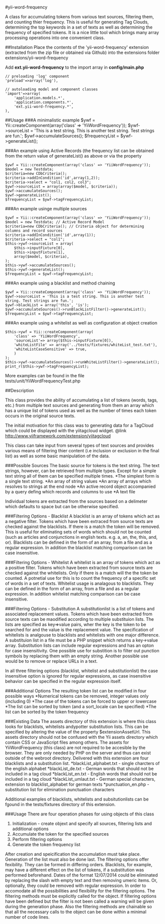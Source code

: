 #yii-word-frequency

A class for accumulating tokens from various text sources, filtering them, and counting thier frequency.
This is useful for generating Tag Clouds, determining the top keywords in a set of texts as well as
determining the frequency of specified tokens. It is a nice little tool which brings many array processing 
operations into one convenient class.

##Installation
Place the contents of the 'yii-word-frequency' extension (extracted from the zip file 
or obtained via Github) into the extensions folder extensions/yii-word-frequency 

Add **ext.yii-word-frequency** to the import array in **config/main.php**
	
	
	// preloading 'log' component
	'preload'=>array('log'),

	// autoloading model and component classes
	'import'=>array(
		'application.models.*',
		'application.components.*',
		'ext.yii-word-frequency.*', 
	),

##Usage
###A minimalistic example
	$ywf = Yii::createComponent(array('class' => 'YiiWordFrequency'));
	$ywf->sourceList = 'This is a test string. This is another test string. Test strings are fun.';
	$ywf->accumulateSources();
	$frequencyList = $ywf->generateList();

###An example using Active Records 
(the frequency list can be obtained from the return value of generateList() as above 
 or via the property 

	$ywf = Yii::createComponent(array('class' => 'YiiWordFrequency'));
	$model = new Testdata;
	$criteria=new CDbCriteria();
	$criteria->addInCondition('id',array(1,2)); 
	$criteria->select = "col1, col2, col3";
	$ywf->sourceList = array(array($model, $criteria));
	$ywf->accumulateSources();
	$ywf->generateList();
	$frequencyList = $ywf->tagFrequencyList;

###An example usinge multiple sources

	$ywf = Yii::createComponent(array('class' => 'YiiWordFrequency'));
	$model = new Testdata; // Active Record Model
	$criteria=new CDbCriteria(); // Criteria object for determining columns and record sources
	$criteria->addInCondition('id',array(1)); 
	$criteria->select = "col1";
	$this->ywf->sourceList = array(
		$this->inputFixture[0],
		$this->inputFixture[1],
		array($model, $criteria),
	);
	$this->ywf->accumulateSources();
	$this->ywf->generateList();
	$frequencyList = $ywf->tagFrequencyList;

###An example using a blacklist and method chaining 

	$ywf = Yii::createComponent(array('class' => 'YiiWordFrequency'));
	$ywf->sourceList = 'This is a test string. This is another test string. Test strings are fun.';
	$ywf->blackList = array('this', 'is');
	$ywf->accumulateSources()->runBlackListFilter()->generateList();
	$frequencyList = $ywf->tagFrequencyList;

###An example using a whitelist as well as configuration at object creation 

	$this->ywf = Yii::createComponent(array(
		'class' => 'YiiWordFrequency',
		'sourceList'=> array($this->inputFixture[0]),
		'whiteListFile' => array('../tests/fixtures/whiteList_test.txt'),
		'whiteListCaseSensitive' => true,
		)
	);
	$this->ywf->accumulateSources()->runWhiteListFilter()->generateList();
	print_r($this->ywf->tagFrequencyList);

More examples can be found in the file tests/unit/YiiWordFrequencyTest.php

##Description

This class provides the ability of accumulating a list of tokens (words, tags, etc.) from 
multiple text sources and generating from them an array which has a unique list of tokens used 
as well as the number of times each token occurs in the original source texts.

The initial motivation for this class was to generating data for a TagCloud which 
could be displayed with the yiitagcloud widget.
@link http://www.yiiframework.com/extension/yiitagcloud

This class can take input from several types of text sources and provides various means 
of filtering thier content (i.e inclusion or exclusion in the final list) as well as some 
basic manipulation of the data.

###Possible Sources
The basic source for tokens is the text string. The text strings, however, can be retrieved from 
multiple types. Except for a simple text string all of them can be specified multiple times.
*The simplest form is a single text string.
*An array of string values
*An array of arrays which resolves to strings at the end node
*An active record object accompanied by a query defing which records and columns to use 
*A text file

Individual tokens are extracted from the sources based on a delimeter which defaults to
space but can be otherwise specified.

###Filtering Options - Blacklist
A blacklist is an array of tokens which act as a negative filter. Tokens which have been extraced
from source texts are checked against the blacklists. If there is a match the token will be removed.
This is useful for eliminating sets of words which should not be counted (such as articles 
and conjunctions in english texts. e.g. a, an, the, this, and, or).
Blacklists can be defined in the form of an array, from a file and as a regular expression. 
In addition the blacklist matching comparison can be case insensitive.

###Filtering Options - Whitelist
A whitelist is an array of tokens which act as a positive filter. Tokens which have been extracted
from source texts are checked against the whitelists. Only if there is a match will the the 
token be counted. A potnetial use for this is to count the frequency of a specific set of words
in a set of texts. 
Whitelist usage is analagous to blacklists. They can be defined in the form of an array, from 
a file and as a regular expression. In addition whitelist matching comparison can be case insensitive.

###Filtering Options - Substitution
A substitutionlist is a list of tokens and associated replacement values. Tokens which have been 
extracted from source texts can be maodified according to multiple substituion lists. The lists are 
specified as key=>value pairs, wher the key is the token to be searched for and the value is the
replacement value. The specification of whitelists is analgouse to blacklists and whitelists with
one major difference. A substituion list in a file must be a PHP snippet which returns a key->value 
array. Substitution lists can include regular expressions and has an opton for case insensitivity.
One possible use for substition is to filter out punction symbols by replacing them with an empty string.
Another possible use would be to remove or replace URLs in a text. 

In all three filtering options (blacklist, whitelist and substitutionlist) the case insensitive option 
is ignored for regular expressions, as case insensitive behavior can be specified
in the regular expression itself.

###Additional Options
The resulting token list can be modified in four possible ways
*Numerical tokens can be removed, integer values only (including 0)
*The case of the tokens can be forced to upper or lowercase
*The list can be sorted by token (and a sort_locale can be specified)
*The list can be sorted by the token frequency
 
###Existing Data
The assets directory of this extension is where this class looks for blacklists, whitelists andypotter
substitution lists. This can be specified by altering the value of the property $extensionAssetUrl. 
This assets directory should not be confused with the Yii assets directory which contain CSS or 
JavaScript files among others. The assets for YiiWordFrequency (this class) are not required to 
be accesible by the browser. They are only needed by PHP on the server and thus can exist outside
of the webroot directory.
Delivered with this extension are four blacklists and a substitution list. 
*blackList_alphabet.txt 	- single charcters of the english alphabet
*blackList_de.txt			- German words that should not be included in a tag cloud
*blackList_en.txt			- English words that should not be included in a tag cloud
*blackList_umlaut.txt		- German special characters, extension to blacklist_alphabet for german texts
*punctuation_en.php		- substitution list for elimination punctuation characters
 
Additional examples of blacklists, whitelists and subsitutionlists can be fgound in the tests/fixtures
directory of this extension.
 
###Usage
There are four operation phases for using objects of this class
1. Initialization - create objext and specify all sources, filtering lists and additional options
2. Accumulate the token for the specified sources
3. Perform filtering options
4. Generate the token frequency list 

After creation and speicification the accumulation must take place. Generation of the list must also 
be done last. The filtering options offer fexibility. They can be formed in differing orders. 
Blacklists, for example, may have a different effect on the list of tokens, if a substitution
was performed beforehand. Dates of the format 12/07/2014 could be eliminated by replacing the slash 
with empty text and then removing umeric items. Or, optionally, they could be removed with regular
expression. In order to accomodate all the possibilities and flexibility for the filtering options.
The filtering methods must be explicitly called for the object. If filtering options have been defined
but the filter is not been called a warning will be given during the generation phase.
Also the filtering methods are chainable so that all the necessary calls to the object can 
be done within a minimal number of code lines.